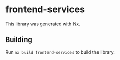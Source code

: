 # frontend-services

This library was generated with [Nx](https://nx.dev).

## Building

Run `nx build frontend-services` to build the library.

